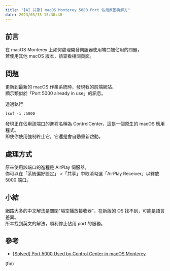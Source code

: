 ```yaml
---
title: "[AI 共筆] macOS Monterey 5000 Port 佔用原因與解方"
date: 2023/03/15 15:38:40
---
```


## 前言

在 macOS Monterey 上如何處理開發伺服器使用端口被佔用的問題，  
若使用其他 macOS 版本，請查看相關頁面。

## 問題

更新到最新的 macOS 作業系統時，發現我的前端網站，  
顯示類似於「Port 5000 already in use」的訊息。

透過執行  

```terminal
lsof -i :5000
```

發現正在佔用該端口的進程名稱為 ControlCenter，這是一個原生的 macOS 應用程式。  
即使你使用強制終止它，它還是會自動重新啟動。  

## 處理方式

原來使用該端口的進程是 AirPlay 伺服器，  
你可以在「系統偏好設定」 >「共享」中取消勾選「AirPlay Receiver」以釋放 5000 端口。

## 小結

網路大多的中文解法是關閉"隔空播放接收器"，在新版的 OS 找不到，可能是語言差異。  
所幸找到英文的解法，順利停止佔用 port 的服務。

## 參考

- [[Solved] Port 5000 Used by Control Center in macOS Monterey](https://nono.ma/port-5000-used-by-control-center-in-macos-controlce)

(fin)
